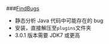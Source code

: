 ###[FindBugs](http://findbugs.sourceforge.net/) 
- 静态分析 Java 代码中可能存在的 bug
- 安装，直接解压至`plugins`文件夹
- 3.0.1 版本需要 JDK7 或更高
